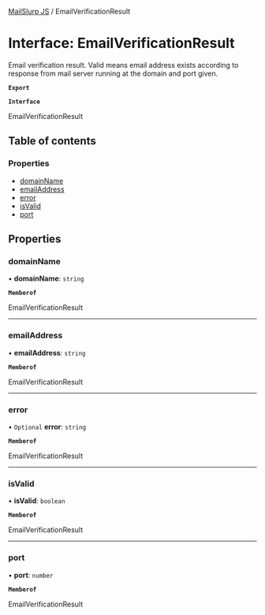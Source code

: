 [MailSlurp JS](../README.md) / EmailVerificationResult

# Interface: EmailVerificationResult

Email verification result. Valid means email address exists according to response from mail server running at the domain and port given.

**`Export`**

**`Interface`**

EmailVerificationResult

## Table of contents

### Properties

- [domainName](EmailVerificationResult.md#domainname)
- [emailAddress](EmailVerificationResult.md#emailaddress)
- [error](EmailVerificationResult.md#error)
- [isValid](EmailVerificationResult.md#isvalid)
- [port](EmailVerificationResult.md#port)

## Properties

### domainName

• **domainName**: `string`

**`Memberof`**

EmailVerificationResult

___

### emailAddress

• **emailAddress**: `string`

**`Memberof`**

EmailVerificationResult

___

### error

• `Optional` **error**: `string`

**`Memberof`**

EmailVerificationResult

___

### isValid

• **isValid**: `boolean`

**`Memberof`**

EmailVerificationResult

___

### port

• **port**: `number`

**`Memberof`**

EmailVerificationResult
